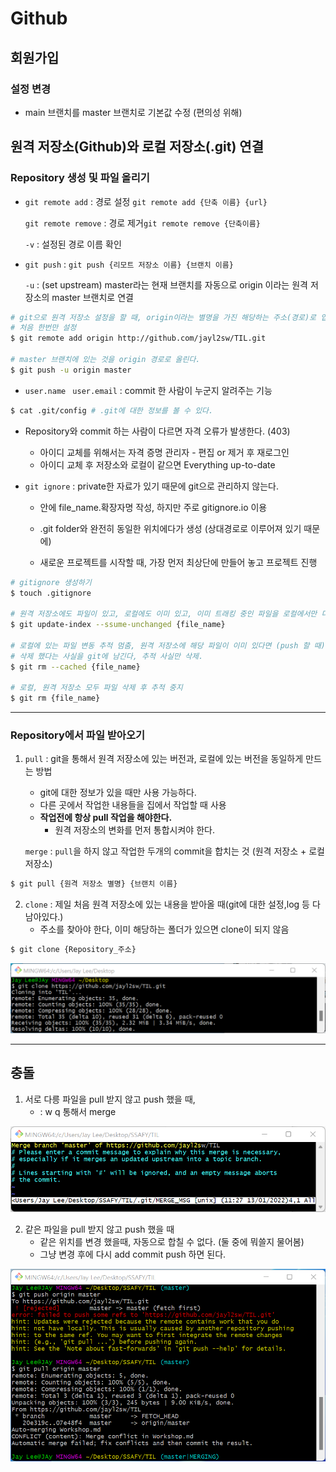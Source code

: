 # Github

## 회원가입

### 설정 변경

* main 브랜치를 master 브랜치로 기본값 수정 (편의성 위해)



## 원격 저장소(Github)와 로컬 저장소(.git) 연결

### Repository 생성 및 파일 올리기

* `git remote add` :  경로 설정 `git remote add {단축 이름} {url}`

  `git remote remove` : 경로 제거`git remote remove {단축이름}`

  `-v` : 설정된 경로 이름 확인

* `git push` : `git push {리모트 저장소 이름} {브랜치 이름}`

  `-u` : (set upstream) master라는 현재 브랜치를 자동으로 origin 이라는 원격 저장소의 master 브랜치로 연결

 ```bash
 # git으로 원격 저장소 설정을 할 때, origin이라는 별명을 가진 해당하는 주소(경로)로 업로드 할 수 있도록 설정
 # 처음 한번만 설정 
 $ git remote add origin http://github.com/jayl2sw/TIL.git 
 
 # master 브랜치에 있는 것을 origin 경로로 올린다.
 $ git push -u origin master 
 ```



* `user.name ` `user.email` : commit 한 사람이 누군지 알려주는 기능

```bash
$ cat .git/config # .git에 대한 정보를 볼 수 있다.
```

* Repository와 commit 하는 사람이 다르면 자격 오류가 발생한다. (403)
  * 아이디 교체를 위해서는 자격 증명 관리자 - 편집 or 제거 후 재로그인
  * 아이디 교체 후 저장소와 로컬이 같으면 Everything up-to-date





* `git ignore` : private한 자료가 있기 때문에 git으로 관리하지 않는다.

  * 안에 file_name.확장자명 작성, 하지만 주로 gitignore.io 이용

  * .git folder와 완전히 동일한 위치에다가 생성 (상대경로로 이루어져 있기 때문에)

  * 새로운 프로젝트를 시작할 때, 가장 먼저 최상단에 만들어 놓고 프로젝트 진행

```bash
# gitignore 생성하기 
$ touch .gitignore 

# 원격 저장소에도 파일이 있고, 로컬에도 이미 있고, 이미 트래킹 중인 파일을 로컬에서만 더 이상 추적하지 않도록 설정
$ git update-index --ssume-unchanged {file_name}

# 로컬에 있는 파일 변동 추적 멈춤, 원격 저장소에 해당 파일이 이미 있다면 (push 할 때) 그 파일 삭제 
# 삭제 했다는 사실을 git에 남긴다, 추적 사실만 삭제.
$ git rm --cached {file_name}

# 로컬, 원격 저장소 모두 파일 삭제 후 추적 중지
$ git rm {file_name}
```



---

### Repository에서 파일 받아오기

1. `pull` : git을 통해서 원격 저장소에 있는 버전과, 로컬에 있는 버전을 동일하게 만드는 방법 
   
   * git에 대한 정보가 있을 때만 사용 가능하다.
   * 다른 곳에서 작업한 내용들을 집에서 작업할 때 사용
   * **작업전에 항상 pull 작업을 해야한다.**
     * 원격 저장소의 변화를 먼저 통합시켜야 한다.
   
   `merge` : `pull`을 하지 않고 작업한  두개의 commit을 합치는 것 (원격 저장소 + 로컬 저장소)

```bash
$ git pull {원격 저장소 별명} {브랜치 이름}
```



2. `clone` : 제일 처음 원격 저장소에 있는 내용을 받아올 때(git에 대한 설정,log 등 다 남아있다.)
   * 주소를 찾아야 한다,  이미 해당하는 폴더가 있으면 clone이 되지 않음

```bash
$ git clone {Repository_주소}
```

![image-20220113111020254](GITHUB.assets/image-20220113111020254.png)



---

## 충돌

1. 서로 다릉 파일을 pull 받지 않고 push 했을 때,
   * : w q 통해서 merge 

![image-20220113112942278](GITHUB.assets/image-20220113112942278.png)



2. 같은 파일을 pull 받지 않고 push 했을 때
   * 같은 위치를 변경 했을때, 자동으로 합칠 수 없다. (둘 중에 뭐쓸지 물어봄)
   * 그냥 변경 후에 다시 add commit push 하면 된다.

![image-20220113131104340](GITHUB.assets/image-20220113131104340-16420474713121.png)





